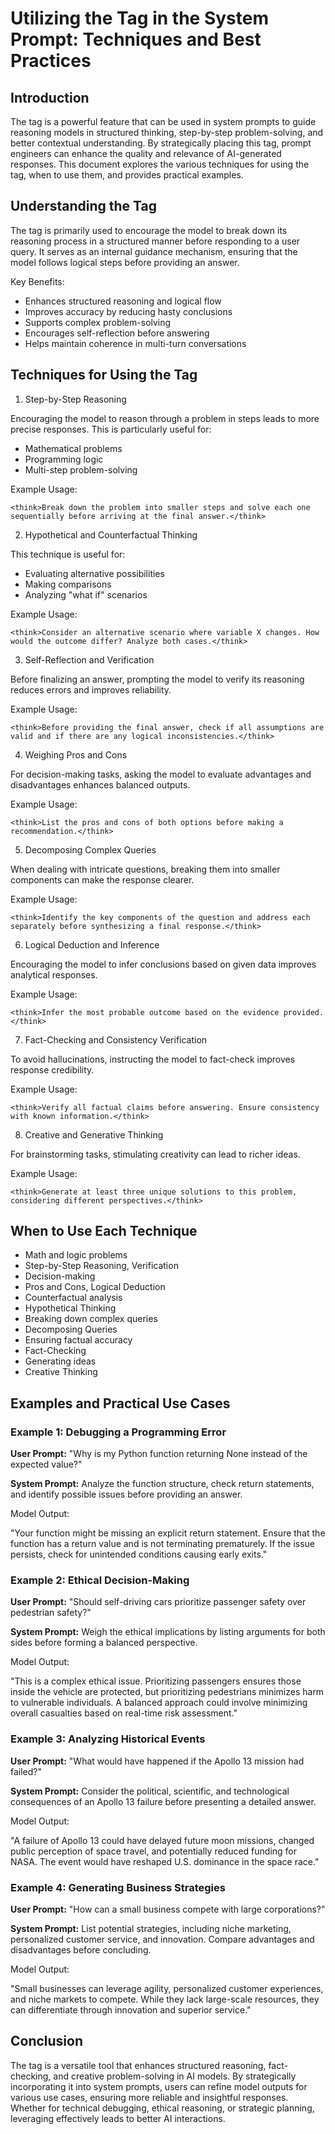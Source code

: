 # Utilizing the Tag in the System Prompt: Techniques and Best Practices

## Introduction

The <think> tag is a powerful feature that can be used in system prompts to guide reasoning models in structured thinking, step-by-step problem-solving, and better contextual understanding. By strategically placing this tag, prompt engineers can enhance the quality and relevance of AI-generated responses. This document explores the various techniques for using the <think> tag, when to use them, and provides practical examples.

## Understanding the Tag

The <think> tag is primarily used to encourage the model to break down its reasoning process in a structured manner before responding to a user query. It serves as an internal guidance mechanism, ensuring that the model follows logical steps before providing an answer.

Key Benefits:

* Enhances structured reasoning and logical flow
* Improves accuracy by reducing hasty conclusions
* Supports complex problem-solving
* Encourages self-reflection before answering
* Helps maintain coherence in multi-turn conversations

## Techniques for Using the  Tag

1. Step-by-Step Reasoning

Encouraging the model to reason through a problem in steps leads to more precise responses. This is particularly useful for:

* Mathematical problems
* Programming logic
* Multi-step problem-solving

Example Usage:

```
<think>Break down the problem into smaller steps and solve each one sequentially before arriving at the final answer.</think>
```

2. Hypothetical and Counterfactual Thinking

This technique is useful for:

* Evaluating alternative possibilities
* Making comparisons
* Analyzing "what if" scenarios

Example Usage:

```
<think>Consider an alternative scenario where variable X changes. How would the outcome differ? Analyze both cases.</think>
```

3. Self-Reflection and Verification

Before finalizing an answer, prompting the model to verify its reasoning reduces errors and improves reliability.

Example Usage:

```
<think>Before providing the final answer, check if all assumptions are valid and if there are any logical inconsistencies.</think>
```

4. Weighing Pros and Cons

For decision-making tasks, asking the model to evaluate advantages and disadvantages enhances balanced outputs.

Example Usage:

```
<think>List the pros and cons of both options before making a recommendation.</think>
```

5. Decomposing Complex Queries

When dealing with intricate questions, breaking them into smaller components can make the response clearer.

Example Usage:

```
<think>Identify the key components of the question and address each separately before synthesizing a final response.</think>
```

6. Logical Deduction and Inference

Encouraging the model to infer conclusions based on given data improves analytical responses.

Example Usage:

```
<think>Infer the most probable outcome based on the evidence provided.</think>
```

7. Fact-Checking and Consistency Verification

To avoid hallucinations, instructing the model to fact-check improves response credibility.

Example Usage:

```
<think>Verify all factual claims before answering. Ensure consistency with known information.</think>
```

8. Creative and Generative Thinking

For brainstorming tasks, stimulating creativity can lead to richer ideas.

Example Usage:

```
<think>Generate at least three unique solutions to this problem, considering different perspectives.</think>
```

## When to Use Each Technique

* Math and logic problems
* Step-by-Step Reasoning, Verification
* Decision-making
* Pros and Cons, Logical Deduction
* Counterfactual analysis
* Hypothetical Thinking
* Breaking down complex queries
* Decomposing Queries
* Ensuring factual accuracy
* Fact-Checking
* Generating ideas
* Creative Thinking

## Examples and Practical Use Cases

### Example 1: Debugging a Programming Error

**User Prompt:** "Why is my Python function returning None instead of the expected value?"

**System Prompt:** <think>Analyze the function structure, check return statements, and identify possible issues before providing an answer.</think>

Model Output:

"Your function might be missing an explicit return statement. Ensure that the function has a return value and is not terminating prematurely. If the issue persists, check for unintended conditions causing early exits."

### Example 2: Ethical Decision-Making

**User Prompt:** "Should self-driving cars prioritize passenger safety over pedestrian safety?"

**System Prompt:** <think>Weigh the ethical implications by listing arguments for both sides before forming a balanced perspective.</think>

Model Output:

"This is a complex ethical issue. Prioritizing passengers ensures those inside the vehicle are protected, but prioritizing pedestrians minimizes harm to vulnerable individuals. A balanced approach could involve minimizing overall casualties based on real-time risk assessment."

### Example 3: Analyzing Historical Events

**User Prompt:** "What would have happened if the Apollo 13 mission had failed?"

**System Prompt:** <think>Consider the political, scientific, and technological consequences of an Apollo 13 failure before presenting a detailed answer.</think>

Model Output:

"A failure of Apollo 13 could have delayed future moon missions, changed public perception of space travel, and potentially reduced funding for NASA. The event would have reshaped U.S. dominance in the space race."

### Example 4: Generating Business Strategies

**User Prompt:** "How can a small business compete with large corporations?"

**System Prompt:** <think>List potential strategies, including niche marketing, personalized customer service, and innovation. Compare advantages and disadvantages before concluding.</think>

Model Output:

"Small businesses can leverage agility, personalized customer experiences, and niche markets to compete. While they lack large-scale resources, they can differentiate through innovation and superior service."

## Conclusion

The <think> tag is a versatile tool that enhances structured reasoning, fact-checking, and creative problem-solving in AI models. By strategically incorporating it into system prompts, users can refine model outputs for various use cases, ensuring more reliable and insightful responses. Whether for technical debugging, ethical reasoning, or strategic planning, leveraging <think> effectively leads to better AI interactions.
